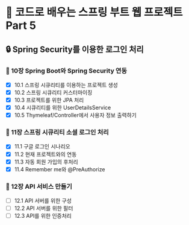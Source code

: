 # 📖 코드로 배우는 스프링 부트 웹 프로젝트 Part 5

## 🔒 Spring Security를 이용한 로그인 처리

### 🔑 10장 Spring Boot와 Spring Security 연동
- [X] 10.1 스프링 시큐리티를 이용하는 프로젝트 생성
- [X] 10.2 스프링 시큐리티 커스터마이징
- [X] 10.3 프로젝트를 위한 JPA 처리
- [X] 10.4 시큐리티를 위한 UserDetailsService
- [X] 10.5 Thymeleaf/Controller에서 사용자 정보 출력하기

### 🔑 11장 스프링 시큐리티 소셜 로그인 처리
- [X] 11.1 구글 로그인 시나리오
- [X] 11.2 현재 프로젝트와의 연동
- [X] 11.3 자동 회원 가입의 후처리
- [X] 11.4 Remember me와 @PreAuthorize

### 🔑 12장 API 서비스 만들기
- [ ] 12.1 API 서버를 위한 구성
- [ ] 12.2 API 서버를 위한 필터
- [ ] 12.3 API를 위한 인증처리
